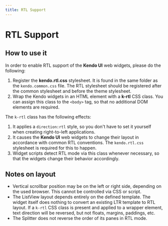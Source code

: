 ```yaml
---
title: RTL Support
---
```


# RTL Support

## How to use it

In order to enable RTL support of the **Kendo UI** web widgets, please do the following:

1. Register the **kendo.rtl.css** stylesheet. It is found in the same folder as the `kendo.common.css` file. The RTL stylesheet should be registered after the common stylesheet and before the theme stylesheet.
2. Wrap the Kendo widgets in an HTML element with a **k-rtl** CSS class. You can assign this class to the `<body>` tag, so that no additional DOM elements are required.

The `k-rtl` class has the following effects:

1. It applies a `direction:rtl` style, so you don't have to set it yourself when creating right-to-left applications.
2. It causes the **Kendo UI** web widgets to change their layout in accordance with common RTL conventions. The `kendo.rtl.css` stylesheet is required for this to happen.
3. Widget scripts detect RTL mode via this class whenever necessary, so that the widgets change their behavior accordingly.

## Notes on layout

* Vertical scrollbar position may be on the left or right side, depending on the used browser. This cannot be controlled via CSS or script.
* The ListView layout depends entirely on the defined template. The widget itself does nothing to convert an existing LTR template to RTL layout. If a `k-rtl` CSS class
is present and applied to a wrapper element, text direction will be reversed, but not floats, margins, paddings, etc.
* The Splitter does not reverse the order of its panes in RTL mode.